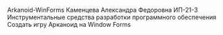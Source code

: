 Arkanoid-WinForms
Каменцева Александра Федоровна ИП-21-3
 Инструментальные средства разработки программного обеспечения
 Создать игру Арканоид на Window Forms
